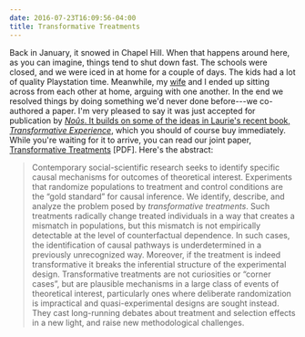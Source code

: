 ```yaml
---
date: 2016-07-23T16:09:56-04:00
title: Transformative Treatments
---
```


Back in January, it snowed in Chapel Hill. When that happens around here, as you can imagine, things tend to shut down fast. The schools were closed, and we were iced in at home for a couple of days. The kids had a lot of quality Playstation time. Meanwhile, my [wife](http://lapaul.org) and I ended up sitting across from each other at home, arguing with one another. In the end we resolved things by doing something we'd never done before---we co-authored a paper. I'm very pleased to say it was just accepted for publication by <a href="http://onlinelibrary.wiley.com/journal/10.1111/(ISSN)1468-0068)"><em>Noûs</em>. It builds on some of the ideas in Laurie's recent book, *[Transformative Experience](http://www.amazon.com/exec/obidos/ASIN/0198717954/kieranhealysw-20/ref=nosim/)*, which you should of course buy immediately. While you're waiting for it to arrive, you can read our joint paper, [Transformative Treatments](https://kieranhealy.org/files/papers/t-treat.pdf) [PDF]. Here's the abstract:

> Contemporary social-scientific research seeks to identify specific causal mechanisms for outcomes of theoretical interest. Experiments that randomize populations to treatment and control conditions are the “gold standard” for causal inference. We identify, describe, and analyze the problem posed by *transformative treatments*. Such treatments radically change treated individuals in a way that creates a mismatch in populations, but this mismatch is not empirically detectable at the level of counterfactual dependence. In such cases, the identification of causal pathways is underdetermined in a previously unrecognized way. Moreover, if the treatment is indeed transformative it breaks the inferential structure of the experimental design. Transformative treatments are not curiosities or “corner cases”, but are plausible mechanisms in a large class of events of theoretical interest, particularly ones where deliberate randomization is impractical and quasi-experimental designs are sought instead. They cast long-running debates about treatment and selection effects in a new light, and raise new methodological challenges.

